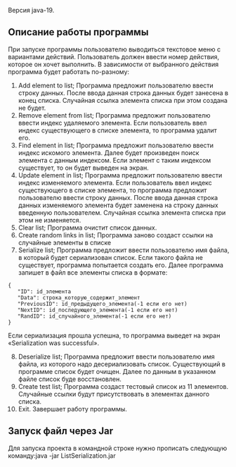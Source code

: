 Версия java-19.
## Описание работы программы
При запуске программы пользователю выводиться текстовое меню с вариантами действий. Пользователь должен ввести номер действия, которое он хочет выполнить. В зависимости от выбранного действия программа будет работать по-разному:
1.	Add element to list; Программа предложит пользователю ввести строку данных. После ввода данная строка данных будет занесена в конец списка. Случайная ссылка элемента списка при этом создана не будет.
2.	Remove element from list; Программа предложит пользователю ввести индекс удаляемого элемента. Если пользователь ввел индекс существующего в списке элемента, то программа удалит его.
3.	Find element in list; Программа предложит пользователю ввести индекс искомого элемента. Далее будет произведен поиск элемента с данным индексом. Если элемент с таким индексом существует, то он будет выведен на экран.
4.	Update element in list; Программа предложит пользователю ввести индекс изменяемого элемента. Если пользователь ввел индекс существующего в списке элемента, то программа предложит пользователю ввести строку данных. После ввода данная строка данных изменяемого элемента будет заменена на строку данных введенную пользователем. Случайная ссылка элемента списка при этом не изменяется.
5.	Clear list; Программа очистит список данных.
6.	Create random links in list; Программа заново создаст ссылки на случайные элементы в списке
7.	Serialize list; Программа предложит ввести пользователю имя файла, в который будет сериализован список. Если такого файла не существует, программа попытается создать его. Далее программа запишет в файл все элементы списка в формате: 
```
{
   "ID": id_элемента
   "Data": строка_которую_содержит_элемент
   "PreviousID": id_предыдущего_элемента(-1 если его нет)
   "NextID": id_последующего_элемента(-1 если его нет)
   "RandID": id_случайного_элемента(-1 если его нет)
}
``` 
Если сериализация прошла успешна, то программа выведет на экран «Serialization was successful».

8. Deserialize list; Программа предложит ввести пользователю имя файла, из которого надо десериализовать список. Существующий в программе список будет очищен. Далее по данным в указанном файле список буде восстановлен.
9. Create test list; Программа создаст тестовый список из 11 элементов. Случайные ссылки будут присутствовать в элементах данного списка.
10. Exit. Завершает работу программы.

## Запуск файл через Jar
Для запуска проекта в командной строке нужно прописать следующую команду:java -jar ListSerialization.jar
